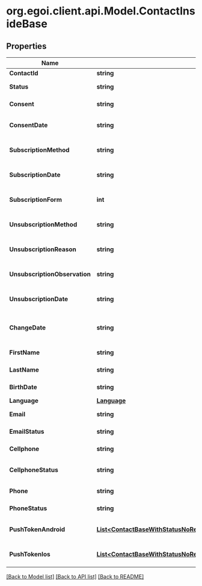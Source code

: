 
# org.egoi.client.api.Model.ContactInsideBase

## Properties

Name | Type | Description | Notes
------------ | ------------- | ------------- | -------------
**ContactId** | **string** |  | [optional] [readonly] 
**Status** | **string** | Status of the contact | [optional] [default to StatusEnum.Active]
**Consent** | **string** | Contact consent | [optional] [readonly] [default to ConsentEnum.Consent]
**ConsentDate** | **string** | Date and hour of the contact consent | [optional] [readonly] 
**SubscriptionMethod** | **string** | Contact subscription method | [optional] [readonly] 
**SubscriptionDate** | **string** | Date and hour of the contact subscription | [optional] [readonly] 
**SubscriptionForm** | **int** | Contact subscription form | [optional] [readonly] 
**UnsubscriptionMethod** | **string** | Contact unsubscription method | [optional] [readonly] 
**UnsubscriptionReason** | **string** | Contact unsubscription reason | [optional] [readonly] 
**UnsubscriptionObservation** | **string** | Contact unsubscription observation | [optional] [readonly] 
**UnsubscriptionDate** | **string** | Contact unsubscription date | [optional] [readonly] 
**ChangeDate** | **string** | Last modification date of the contact | [optional] [readonly] 
**FirstName** | **string** | First name of the contact | [optional] 
**LastName** | **string** | Last name of the contact | [optional] 
**BirthDate** | **string** | Birth date of the contact | [optional] 
**Language** | [**Language**](Language.md) |  | [optional] 
**Email** | **string** | Email of the contact | [optional] 
**EmailStatus** | **string** | Email channel status | [optional] [readonly] [default to EmailStatusEnum.Active]
**Cellphone** | **string** | Cellphone of the contact | [optional] 
**CellphoneStatus** | **string** | Cellphone channel status | [optional] [readonly] [default to CellphoneStatusEnum.Active]
**Phone** | **string** | Phone of the contact | [optional] 
**PhoneStatus** | **string** | Phone channel status | [optional] [readonly] [default to PhoneStatusEnum.Active]
**PushTokenAndroid** | [**List&lt;ContactBaseWithStatusNoRemovedFieldsSchemaBasePushTokenAndroid&gt;**](ContactBaseWithStatusNoRemovedFieldsSchemaBasePushTokenAndroid.md) | Android push token of the contact | [optional] 
**PushTokenIos** | [**List&lt;ContactBaseWithStatusNoRemovedFieldsSchemaBasePushTokenIos&gt;**](ContactBaseWithStatusNoRemovedFieldsSchemaBasePushTokenIos.md) | IOS push token of the contact | [optional] 

[[Back to Model list]](../README.md#documentation-for-models)
[[Back to API list]](../README.md#documentation-for-api-endpoints)
[[Back to README]](../README.md)

